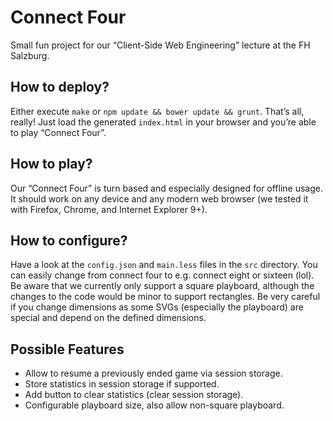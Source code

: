 # Connect Four

Small fun project for our “Client-Side Web Engineering” lecture at the FH Salzburg.

## How to deploy?

Either execute `make` or `npm update && bower update && grunt`. That’s all, really! Just load the generated
`index.html` in your browser and you’re able to play “Connect Four”.

## How to play?

Our “Connect Four” is turn based and especially designed for offline usage. It should work on any device and any modern
web browser (we tested it with Firefox, Chrome, and Internet Explorer 9+).

## How to configure?

Have a look at the `config.json` and `main.less` files in the `src` directory. You can easily change from connect four to
e.g. connect eight or sixteen (lol). Be aware that we currently only support a square playboard, although the changes to
the code would be minor to support rectangles. Be very careful if you change dimensions as some SVGs (especially the
playboard) are special and depend on the defined dimensions.

## Possible Features

* Allow to resume a previously ended game via session storage.
* Store statistics in session storage if supported.
* Add button to clear statistics (clear session storage).
* Configurable playboard size, also allow non-square playboard.
